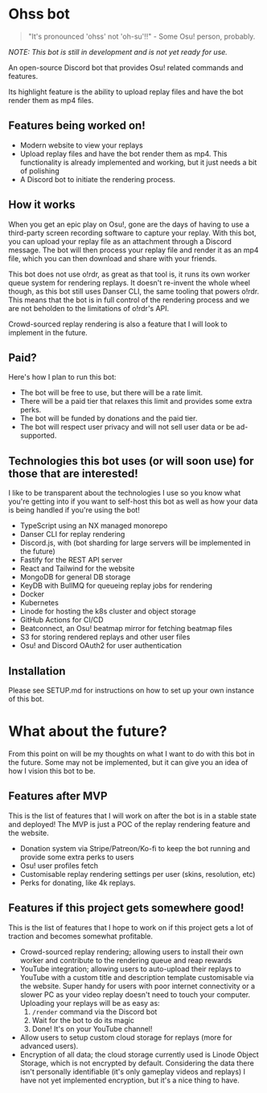 # Ohss bot

> "It's pronounced 'ohss' not 'oh-su'!!" - Some Osu! person, probably.

_NOTE: This bot is still in development and is not yet ready for use._

An open-source Discord bot that provides Osu! related commands and features.

Its highlight feature is the ability to upload replay files and have the bot render them as mp4 files.

## Features being worked on!

- Modern website to view your replays
- Upload replay files and have the bot render them as mp4. This functionality is already implemented and working, but it just needs a bit of polishing
- A Discord bot to initiate the rendering process.

## How it works

When you get an epic play on Osu!, gone are the days of having to use a third-party screen recording software to capture your replay.
With this bot, you can upload your replay file as an attachment through a Discord message.
The bot will then process your replay file and render it as an mp4 file, which you can then download and share with your friends.

This bot does not use o!rdr, as great as that tool is, it runs its own worker queue system for rendering replays. It doesn't re-invent the whole wheel though, as this bot still uses Danser CLI, the same tooling that powers o!rdr. This means that the bot is in full control of the rendering process and we are not beholden to the limitations of o!rdr's API.

Crowd-sourced replay rendering is also a feature that I will look to implement in the future.

## Paid?

Here's how I plan to run this bot:

- The bot will be free to use, but there will be a rate limit.
- There will be a paid tier that relaxes this limit and provides some extra perks.
- The bot will be funded by donations and the paid tier.
- The bot will respect user privacy and will not sell user data or be ad-supported.

## Technologies this bot uses (or will soon use) for those that are interested!

I like to be transparent about the technologies I use so you know what you're getting into if you want to self-host this bot as well as how your data is being handled if you're using the bot!

- TypeScript using an NX managed monorepo
- Danser CLI for replay rendering
- Discord.js, with (bot sharding for large servers will be implemented in the future)
- Fastify for the REST API server
- React and Tailwind for the website
- MongoDB for general DB storage
- KeyDB with BullMQ for queueing replay jobs for rendering
- Docker
- Kubernetes
- Linode for hosting the k8s cluster and object storage
- GitHub Actions for CI/CD
- Beatconnect, an Osu! beatmap mirror for fetching beatmap files
- S3 for storing rendered replays and other user files
- Osu! and Discord OAuth2 for user authentication

## Installation

Please see SETUP.md for instructions on how to set up your own instance of this bot.

# What about the future?

From this point on will be my thoughts on what I want to do with this bot in the future. Some may not be implemented, but it can give you an idea of how I vision this bot to be.

## Features after MVP

This is the list of features that I will work on after the bot is in a stable state and deployed! The MVP is just a POC of the replay rendering feature and the website.

- Donation system via Stripe/Patreon/Ko-fi to keep the bot running and provide some extra perks to users
- Osu! user profiles fetch
- Customisable replay rendering settings per user (skins, resolution, etc)
- Perks for donating, like 4k replays.

## Features if this project gets somewhere good!

This is the list of features that I hope to work on if this project gets a lot of traction and becomes somewhat profitable.

- Crowd-sourced replay rendering; allowing users to install their own worker and contribute to the rendering queue and reap rewards
- YouTube integration; allowing users to auto-upload their replays to YouTube with a custom title and description template customisable via the website. Super handy for users with poor internet connectivity or a slower PC as your video replay doesn't need to touch your computer. Uploading your replays will be as easy as:
  1. `/render` command via the Discord bot
  2. Wait for the bot to do its magic
  3. Done! It's on your YouTube channel!
- Allow users to setup custom cloud storage for replays (more for advanced users).
- Encryption of all data; the cloud storage currently used is Linode Object Storage, which is not encrypted by default. Considering the data there isn't personally identifiable (it's only gameplay videos and replays) I have not yet implemented encryption, but it's a nice thing to have.
